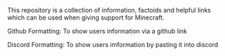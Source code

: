 This repository is a collection of information, factoids and helpful links which can be used when giving support for Minecraft.

Github Formatting: To show users information via a github link

Discord Formatting: To show users imformation by pasting it into discord
